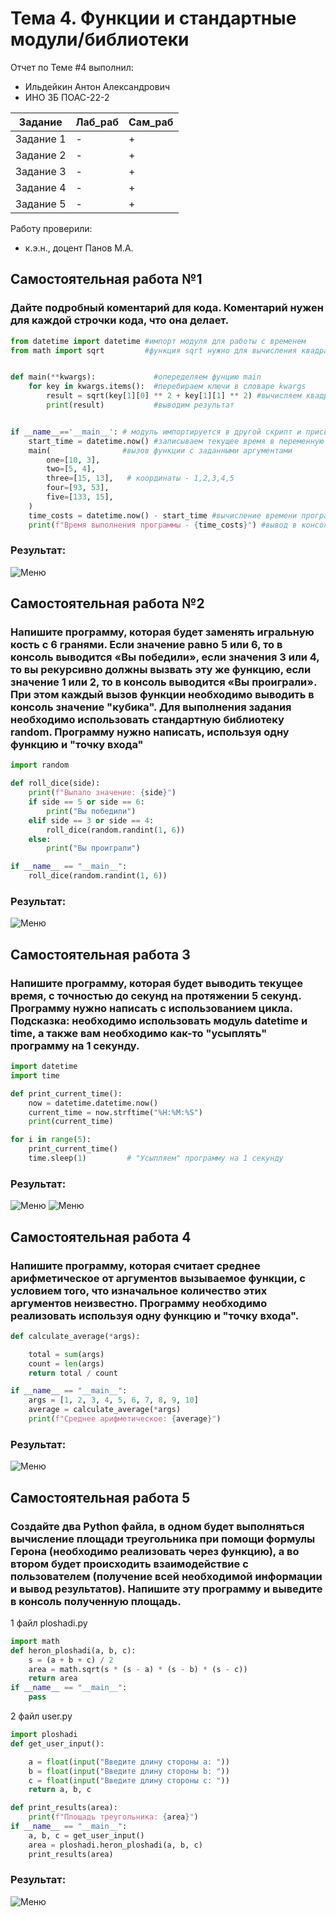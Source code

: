 # Тема 4. Функции и стандартные модули/библиотеки
Отчет по Теме #4 выполнил:
- Ильдейкин Антон Александрович
- ИНО ЗБ ПОАС-22-2

| Задание | Лаб_раб | Сам_раб |
| ------ | ------ | ------ |
| Задание 1 | - | + |
| Задание 2 | - | + |
| Задание 3 | - | + |
| Задание 4 | - | + |
| Задание 5 | - | + |


Работу проверили:
- к.э.н., доцент Панов М.А.
## Самостоятельная работа №1
### Дайте подробный коментарий для кода. Коментарий нужен для каждой строчки кода, что она делает.

```python
from datetime import datetime #импорт модуля для работы с временем
from math import sqrt         #функция sqrt нужнo для вычисления квадратного корня


def main(**kwargs):             #опеределяем фунцию main
    for key in kwargs.items():  #перебираем ключи в словаре kwargs
        result = sqrt(key[1][0] ** 2 + key[1][1] ** 2) #вычисляем квадратный корень из координат
        print(result)           #выводим результат


if __name__=='__main__': # модуль импортируется в другой скрипт и присваивает имя main
    start_time = datetime.now() #записываем текущее время в переменную
    main(                #вызов функции с заданными аргументами
        one=[10, 3],
        two=[5, 4],
        three=[15, 13],   # координаты - 1,2,3,4,5 
        four=[93, 53],
        five=[133, 15],
    )
    time_costs = datetime.now() - start_time #вычисление времени программы
    print(f"Время выполнения программы - {time_costs}") #вывод в консоль времени выполнения программы
```
### Результат:
![Меню](https://github.com/Dirtzzz/Tema_2/blob/main/2.1.png)

## Самостоятельная работа №2
### Напишите программу, которая будет заменять игральную кость с 6 гранями. Если значение равно 5 или 6, то в консоль выводится «Вы победили», если значения 3 или 4, то вы рекурсивно должны вызвать эту же функцию, если значение 1 или 2, то в консоль выводится «Вы проиграли». При этом каждый вызов функции необходимо выводить в консоль значение "кубика". Для выполнения задания необходимо использовать стандартную библиотеку random. Программу нужно написать, используя одну функцию и "точку входа"

```python
import random

def roll_dice(side):
    print(f"Выпало значение: {side}")
    if side == 5 or side == 6:
        print("Вы победили")
    elif side == 3 or side == 4:
        roll_dice(random.randint(1, 6))
    else:
        print("Вы проиграли")

if __name__ == "__main__":
    roll_dice(random.randint(1, 6))
```

### Результат:
![Меню](https://github.com/Dirtzzz/Tema_2/blob/main/2.2.png)

## Самостоятельная работа 3
### Напишите программу, которая будет выводить текущее время, с точностью до секунд на протяжении 5 секунд. Программу нужно написать с использованием цикла. Подсказка: необходимо использовать модуль datetime и time, а также вам необходимо как-то "усыплять" программу на 1 секунду.

```python
import datetime
import time

def print_current_time():
    now = datetime.datetime.now()
    current_time = now.strftime("%H:%M:%S")
    print(current_time)

for i in range(5):
    print_current_time()
    time.sleep(1)         # "Усыпляем" программу на 1 секунду
```

### Результат:
![Меню](https://github.com/Dirtzzz/Tema_2/blob/main/2.3.png)
![Меню](https://github.com/Dirtzzz/Tema_2/blob/main/2.3(2).png)

## Самостоятельная работа 4
### Напишите программу, которая считает среднее арифметическое от аргументов вызываемое функции, с условием того, что изначальное количество этих аргументов неизвестно. Программу необходимо реализовать используя одну функцию и "точку входа".

```python
def calculate_average(*args):

    total = sum(args) 
    count = len(args)
    return total / count

if __name__ == "__main__":
    args = [1, 2, 3, 4, 5, 6, 7, 8, 9, 10]
    average = calculate_average(*args)
    print(f"Среднее арифметическое: {average}")
```

### Результат:
![Меню](https://github.com/Dirtzzz/Tema_2/blob/main/2.4.png)

## Самостоятельная работа 5
### Создайте два Python файла, в одном будет выполняться вычисление площади треугольника при помощи формулы Герона (необходимо реализовать через функцию), а во втором будет происходить взаимодействие с пользователем (получение всей необходимой информации и вывод результатов). Напишите эту программу и выведите в консоль полученную площадь.
1 файл ploshadi.py
```python
import math
def heron_ploshadi(a, b, c):
    s = (a + b + c) / 2
    area = math.sqrt(s * (s - a) * (s - b) * (s - c))
    return area
if __name__ == "__main__":
    pass
```
2 файл user.py
```python
import ploshadi
def get_user_input():

    a = float(input("Введите длину стороны a: "))
    b = float(input("Введите длину стороны b: "))
    c = float(input("Введите длину стороны c: "))
    return a, b, c

def print_results(area):
    print(f"Площадь треугольника: {area}")
if __name__ == "__main__":
    a, b, c = get_user_input()
    area = ploshadi.heron_ploshadi(a, b, c)
    print_results(area)
```
### Результат:
![Меню](https://github.com/Dirtzzz/Tema_2/blob/main/2.5.png)
